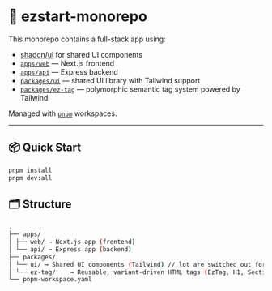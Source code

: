 # 🧱 ezstart-monorepo

This monorepo contains a full-stack app using:

- [shadcn/ui](https://ui.shadcn.dev/) for shared UI components
- [`apps/web`](./apps/web/README.md) — Next.js frontend
- [`apps/api`](./apps/api/README.md) — Express backend
- [`packages/ui`](./packages/ui) — shared UI library with Tailwind support
- [`packages/ez-tag`](./packages/libs/ez-tag/README.md) — polymorphic semantic tag system powered by Tailwind

Managed with [`pnpm`](https://pnpm.io/) workspaces.

---

## 📦 Quick Start

```bash
pnpm install
pnpm dev:all
```

## 🗂️ Structure

```bash
.
├── apps/
│ ├── web/ → Next.js app (frontend)
│ └── api/ → Express app (backend)
├── packages/
│ └── ui/ → Shared UI components (Tailwind) // lot are switched out for ez-tag
│ └── ez-tag/    → Reusable, variant-driven HTML tags (EzTag, H1, Section, etc.)
└── pnpm-workspace.yaml

```
